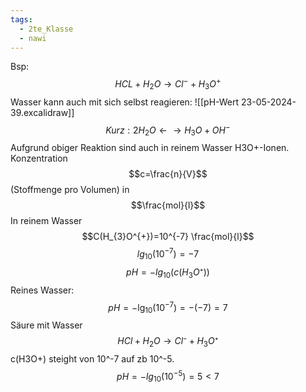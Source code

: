 ```yaml
---
tags:
  - 2te_Klasse
  - nawi
---
```

Bsp: $$HCL+H_{2}O→Cl^{-}+H_{3}O^{+}$$
Wasser kann auch mit sich selbst reagieren:
![[pH-Wert 23-05-2024-39.excalidraw]]
$$Kurz:2H_{2}O←→H_{3}O+OH^{-}$$
Aufgrund obiger Reaktion sind auch in reinem Wasser H3O+-Ionen.
Konzentration $$c=\frac{n}{V}$$(Stoffmenge pro Volumen) in $$\frac{mol}{l}$$
In reinem Wasser $$C(H_{3}O^{+})=10^{-7} \frac{mol}{l}$$
$$lg_{10}(10^{-7})=-7$$
$$pH=-lg_{10}(c(H_{3}O⁺))$$
Reines Wasser:
$$pH=-\lg_{10}(10^{-7})=-(-7)=7$$
Säure mit Wasser
$$HCl+H_{2}O→Cl⁻+H_{3}O⁺$$
c(H3O+) steight von 10^-7 auf zb 10^-5.
$$pH=-lg_{10}(10^{-5})=5 <7$$
